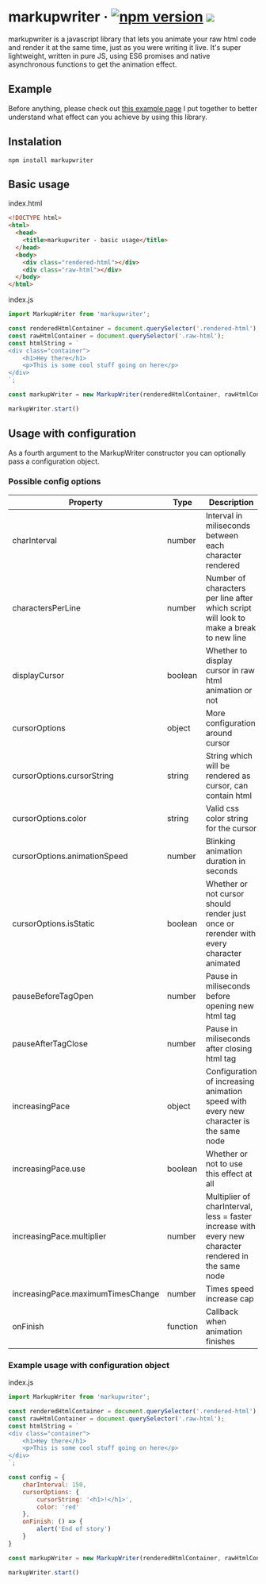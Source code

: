 # markupwriter &middot; [![npm version](https://badge.fury.io/js/markupwriter.svg)](https://www.npmjs.com/package/markupwriter) [![](https://img.shields.io/bundlephobia/min/markupwriter)](https://www.npmjs.com/package/markupwriter)

markupwriter is a javascript library that lets you animate your raw html code and render it at the same time, just as you were writing it live. It's super lightweight, written in pure JS, using ES6 promises and native asynchronous functions to get the animation effect.

## Example

Before anything, please check out [this example page](https://piotrwawrzyn.github.io/mwexample/ "this example page") I put together to better understand what effect can you achieve by using this library.

## Instalation

```
npm install markupwriter
```

## Basic usage
index.html
```html
<!DOCTYPE html>
<html>
  <head>
    <title>markupwriter - basic usage</title>
  </head>
  <body>
    <div class="rendered-html"></div>
    <div class="raw-html"></div>
  </body>
</html>
```

index.js
```javascript
import MarkupWriter from 'markupwriter';

const renderedHtmlContainer = document.querySelector('.rendered-html');
const rawHtmlContainer = document.querySelector('.raw-html');
const htmlString = `
<div class="container">
	<h1>Hey there</h1>
	<p>This is some cool stuff going on here</p>
</div>
`;

const markupWriter = new MarkupWriter(renderedHtmlContainer, rawHtmlContainer, htmlString);

markupWriter.start()
```
## Usage with configuration
As a fourth argument to the MarkupWriter constructor you can optionally pass a configuration object.

### Possible config options
|   Property   | Type |Description  | Default value
| ------------ | ------------ | ------------ | ------------ |
|  charInterval |  number | Interval in miliseconds between each character rendered  | 90  |
| charactersPerLine | number | Number of characters per line after which script will look to make a break to new line | 50
| displayCursor  |  boolean | Whether to display cursor in raw html animation or not  | true |
| cursorOptions | object | More configuration around cursor | -
| cursorOptions.cursorString | string | String which will be rendered as cursor, can contain html | &lt;span class=&quot;markupwriter-cursor&quot;&gt;&#124;&lt;/span&gt;
| cursorOptions.color | string | Valid css color string for the cursor | rgb(252, 186, 3)
| cursorOptions.animationSpeed | number | Blinking animation duration in seconds | 1
| cursorOptions.isStatic | boolean | Whether or not cursor should render just once or rerender with every character animated | false
| pauseBeforeTagOpen | number | Pause in miliseconds before opening new html tag | 500
| pauseAfterTagClose | number | Pause in miliseconds after closing html tag | 180
| increasingPace | object | Configuration of increasing animation speed with every new character is the same node | -
| increasingPace.use | boolean | Whether or not to use this effect at all | true
| increasingPace.multiplier | number | Multiplier of charInterval, less = faster increase with every new character rendered in the same node | 0.99
| increasingPace.maximumTimesChange | number | Times speed increase cap | 2.2
| onFinish | function | Callback when animation finishes | () =&gt; {}

### Example usage with configuration object

index.js
```javascript
import MarkupWriter from 'markupwriter';

const renderedHtmlContainer = document.querySelector('.rendered-html');
const rawHtmlContainer = document.querySelector('.raw-html');
const htmlString = `
<div class="container">
	<h1>Hey there</h1>
	<p>This is some cool stuff going on here</p>
</div>
`;

const config = {
	charInterval: 150,
	cursorOptions: {
		cursorString: '<h1>!</h1>',
		color: 'red'
	},
	onFinish: () => {
		alert('End of story')
	}
}

const markupWriter = new MarkupWriter(renderedHtmlContainer, rawHtmlContainer, htmlString, config);

markupWriter.start()
```
